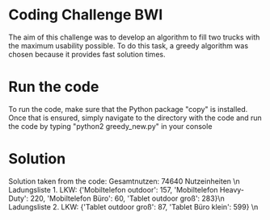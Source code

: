 # Coding Challenge BWI
The aim of this challenge was to develop an algorithm to fill two trucks with the maximum usability possible. To do this task, a greedy algorithm was chosen because it provides fast solution times.

# Run the code
To run the code, make sure that the Python package "copy" is installed. Once that is ensured, simply navigate to the directory with the code and run the code by typing "python2 greedy_new.py" in your console

# Solution
Solution taken from the code:
Gesamtnutzen: 74640 Nutzeinheiten \n
Ladungsliste 1. LKW: {'Mobiltelefon outdoor': 157, 'Mobiltelefon Heavy-Duty': 220, 'Mobiltelefon Büro': 60, 'Tablet outdoor groß': 283}\n
Ladungsliste 2. LKW: {'Tablet outdoor groß': 87, 'Tablet Büro klein': 599} \n
